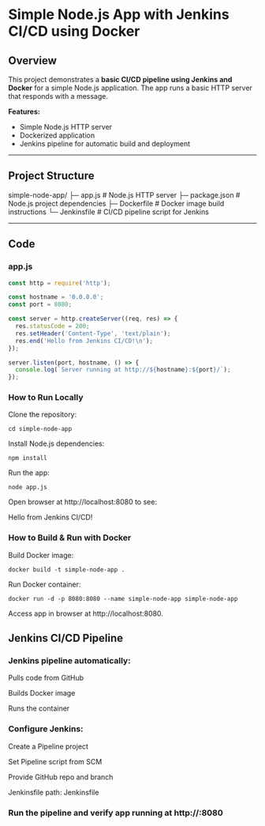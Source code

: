 # Simple Node.js App with Jenkins CI/CD using Docker

## Overview
This project demonstrates a **basic CI/CD pipeline using Jenkins and Docker** for a simple Node.js application. The app runs a basic HTTP server that responds with a message.

**Features:**
- Simple Node.js HTTP server
- Dockerized application
- Jenkins pipeline for automatic build and deployment

---

## Project Structure

simple-node-app/
├─ app.js # Node.js HTTP server
├─ package.json # Node.js project dependencies
├─ Dockerfile # Docker image build instructions
└─ Jenkinsfile # CI/CD pipeline script for Jenkins


---

## Code

### **app.js**

```javascript
const http = require('http');

const hostname = '0.0.0.0';
const port = 8080;

const server = http.createServer((req, res) => {
  res.statusCode = 200;
  res.setHeader('Content-Type', 'text/plain');
  res.end('Hello from Jenkins CI/CD!\n');
});

server.listen(port, hostname, () => {
  console.log(`Server running at http://${hostname}:${port}/`);
});
```



### How to Run Locally

Clone the repository:

```git clone https://github.com/<your-username>/<your-repo>.git
cd simple-node-app
```


Install Node.js dependencies:
```
npm install
```

Run the app:
```
node app.js
```

Open browser at http://localhost:8080 to see:

Hello from Jenkins CI/CD!

### How to Build & Run with Docker

Build Docker image:
```
docker build -t simple-node-app .
```

Run Docker container:
```
docker run -d -p 8080:8080 --name simple-node-app simple-node-app
```

Access app in browser at http://localhost:8080.

## Jenkins CI/CD Pipeline

### Jenkins pipeline automatically:

Pulls code from GitHub

Builds Docker image

Runs the container

### Configure Jenkins:

Create a Pipeline project

Set Pipeline script from SCM

Provide GitHub repo and branch

Jenkinsfile path: Jenkinsfile

### Run the pipeline and verify app running at http://<server-ip>:8080

